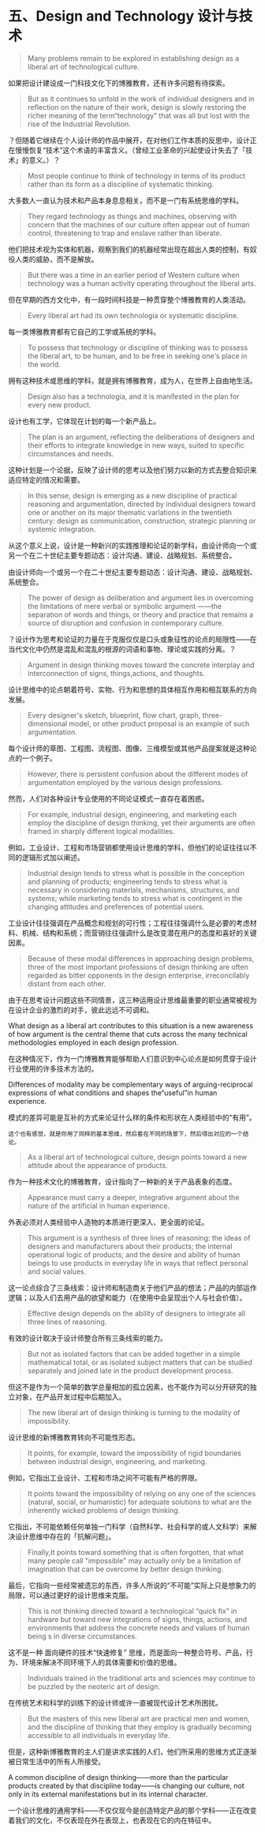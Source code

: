 # 五、Design and Technology 设计与技术

> Many problems remain to be explored in establishing design as a liberal art of technological culture. 

如果把设计建设成一门科技文化下的博雅教育，还有许多问题有待探索。

> But as it continues to unfold in the work of individual designers and in reflection on the nature of their work, design is slowly restoring the richer meaning of the term“technology” that was all but lost with the rise of the Industrial Revolution. 

？但随着它继续在个人设计师的作品中展开，在对他们工作本质的反思中，设计正在慢慢恢复“技术”这个术语的丰富含义。（曾经工业革命的兴起使设计失去了「技术」的意义。）？

> Most people continue to think of technology in terms of its product rather than its form as a discipline of systematic thinking. 

大多数人一直认为技术和产品本身息息相关，而不是一门有系统思维的学科。

> They regard technology as things and machines, observing with concern that the machines of our culture often appear out of human control, threatening to trap and enslave rather than liberate. 

他们把技术视为实体和机器，观察到我们的机器经常出现在超出人类的控制，有奴役人类的威胁，而不是解放。

> But there was a time in an earlier period of Western culture when technology was a human activity operating throughout the liberal arts.

但在早期的西方文化中，有一段时间科技是一种贯穿整个博雅教育的人类活动。

> Every liberal art had its own technologia or systematic discipline.

每一类博雅教育都有它自己的工学或系统的学科。

>  To possess that technology or discipline of thinking was to possess the liberal art, to be human, and to be free in seeking one's place in the world.

拥有这种技术或思维的学科，就是拥有博雅教育，成为人，在世界上自由地生活。

> Design also has a technologia, and it is manifested in the plan for every new product. 

设计也有工学，它体现在计划的每一个新产品上。

> The plan is an argument, reflecting the deliberations of designers and their efforts to integrate knowledge in new ways, suited to specific circumstances and needs. 

这种计划是一个论据，反映了设计师的思考以及他们努力以新的方式去整合知识来适应特定的情况和需要。

> In this sense, design is emerging as a new discipline of practical reasoning and argumentation, directed by individual designers toward one or another on its major thematic varlations in the twentieth century: design as communication, construction, strategic planning or systemic integration. 

从这个意义上说，设计是一种新兴的实践推理和论证的新学科，由设计师向一个或另一个在二十世纪主要专题动态：设计沟通、建设、战略规划、系统整合。

由设计师向一个或另一个在二十世纪主要专题动态：设计沟通、建设、战略规划、系统整合。

> The power of design as deliberation and argument lies in overcoming the limitations of mere verbal or symbolic argument ——the separation of words and things, or theory and practice that remains a source of disruption and confusion in contemporary culture. 

？设计作为思考和论证的力量在于克服仅仅是口头或象征性的论点的局限性——在当代文化中仍然是混乱和混乱的根源的词语和事物、理论或实践的分离。？

> Argument in design thinking moves toward the concrete interplay and interconnection of signs, things,actions, and thoughts. 

设计思维中的论点朝着符号、实物、行为和思想的具体相互作用和相互联系的方向发展。

> Every designer's sketch, blueprint, flow chart, graph, three-dimensional model, or other product proposal is an example of such argumentation.

每个设计师的草图、工程图、流程图、图像、三维模型或其他产品提案就是这种论点的一个例子。

> However, there is persistent confusion about the different modes of argumentation employed by the various design professions. 

然而，人们对各种设计专业使用的不同论证模式一直存在着困惑。

> For example, industrial design, engineering, and marketing each employ the discipline of design thinking, yet their arguments are often framed in sharply different logical modalities.

例如，工业设计、工程和市场营销都使用设计思维的学科，但他们的论证往往以不同的逻辑形式加以阐述。 

> Industrial design tends to stress what is possible in the conception and planning of products; engineering tends to stress what is necessary in considering materlals, mechanisms, structures, and systems; while marketing tends to stress what is contingent in the changing attitudes and preferences of potential users. 

工业设计往往强调在产品概念和规划的可行性；工程往往强调什么是必要的考虑材料、机械、结构和系统；而营销往往强调什么是改变潜在用户的态度和喜好的关键因素。

> Because of these modal differences in approaching design problems, three of the most important professions of design thinking are often regarded as bitter opponents in the design enterprise, irreconcilably distant from each other.

由于在思考设计问题这些不同情景，这三种运用设计思维最重要的职业通常被视为在设计企业的激烈的对手，彼此远远不可调和。

What design as a liberal art contributes to this situation is a new awareness of how argument is the central theme that cuts across the many technical methodologies employed in each design profession. 

在这种情况下，作为一门博雅教育能够帮助人们意识到中心论点是如何贯穿于设计行业使用的许多技术方法的。

Differences of modality may be complementary ways of arguing-reciprocal expressions of what conditions and shapes the“useful”in human experience. 

模式的差异可能是互补的方式来论证什么样的条件和形状在人类经验中的“有用”。

```
这个也有感觉，就是你用了同样的基本思维，然后套在不同的场景下，然后得出对应的一个结论。
```

> As a liberal art of technological culture, design points toward a new attitude about the appearance of products. 

作为一种技术文化的博雅教育，设计指向了一种新的关于产品表象的态度。

> Appearance must carry a deeper, integrative argument about the nature of the artificial in human experience. 

外表必须对人类经验中人造物的本质进行更深入、更全面的论证。

> This argument is a synthesis of three lines of reasoning: the ideas of designers and manufacturers about their products; the internal operational logic of products; and the desire and ability of human beings to use products in everyday life in ways that reflect personal and social values. 

这一论点综合了三条线索：设计师和制造商关于他们产品的想法；产品的内部运作逻辑；以及人们去用产品的欲望和能力（在使用中会呈现出个人与社会价值）。

> Effective design depends on the ability of designers to integrate all three lines of reasoning. 

有效的设计取决于设计师整合所有三条线索的能力。

> But not as isolated factors that can be added together in a simple mathematical total, or as isolated subject matters that can be studied separately and joined late in the product development process.

但这不是作为一个简单的数学总量相加的孤立因素，也不能作为可以分开研究的独立对象，在产品开发过程中后期加入。

> The new liberal art of design thinking is turning to the modality of impossibility. 

设计思维的新博雅教育转向不可能性形态。

> It points, for example, toward the impossibility of rigid boundaries between industrial design, engineering, and marketing.

 例如，它指出工业设计、工程和市场之间不可能有严格的界限。

> It points toward the impossibility of relying on any one of the sciences  (natural, social, or humanistic) for adequate solutions to what are the inherently wicked problems of design thinking. 

它指出，不可能依赖任何单独一门科学（自然科学、社会科学的或人文科学）来解决设计思维中存在的「抗解问题」。

> Finally,It points toward something that is often forgotten, that what many people call "impossible" may actually only be a limitation of imagination that can be overcome by better design thinking. 

最后，它指向一些经常被遗忘的东西，许多人所说的“不可能”实际上只是想象力的局限，可以通过更好的设计思维来克服。

> This is not thinking directed toward a technological “quick fix” in hardware but toward new integrations of signs, things, actions, and environments that address the concrete needs and values of human being s in diverse circumstances.

这不是一种 面向硬件的技术“快速修复” 思维，而是面向一种整合符号、产品，行为、环境来解决不同环境下人的具体需要和价值的思维。

> Individuals trained in the traditional arts and sciences may continue to be puzzled by the neoteric art of design. 

在传统艺术和科学的训练下的设计师或许一直被现代设计艺术所困扰。

> But the masters of this new liberal art are practical men and women, and the discipline of thinking that they employ is gradually becoming accessible to all individuals in everyday life. 

但是，这种新博雅教育的主人们是讲求实践的人们，他们所采用的思维方式正逐渐被日常生活中的所有人所接受。

A common discipline of design thinking——more than the particular products created by that discipline today——is changing our culture, not only in its external manifestations but in its internal character.

一个设计思维的通用学科——不仅仅现今是创造特定产品的那个学科——正在改变着我们的文化，不仅表现在外在表现上，也表现在它的内在特征中。